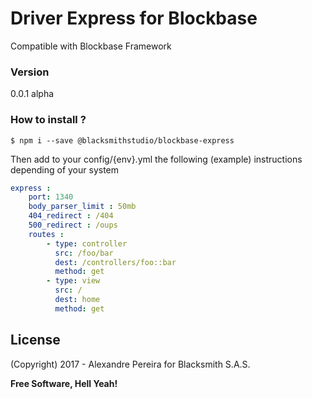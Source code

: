 # Driver Express for Blockbase
Compatible with Blockbase Framework

### Version
0.0.1 alpha

### How to install ?
```shell
$ npm i --save @blacksmithstudio/blockbase-express
```

Then add to your config/{env}.yml the following (example) instructions depending of your system
```yml
express :
    port: 1340
    body_parser_limit : 50mb
    404_redirect : /404
    500_redirect : /oups
    routes :
        - type: controller
          src: /foo/bar
          dest: /controllers/foo::bar
          method: get
        - type: view
          src: /
          dest: home
          method: get
```

License
----

(Copyright) 2017 - Alexandre Pereira for Blacksmith S.A.S.


**Free Software, Hell Yeah!**

[Node.js]:https://nodejs.org/en
[NPM]:https://www.npmjs.com
